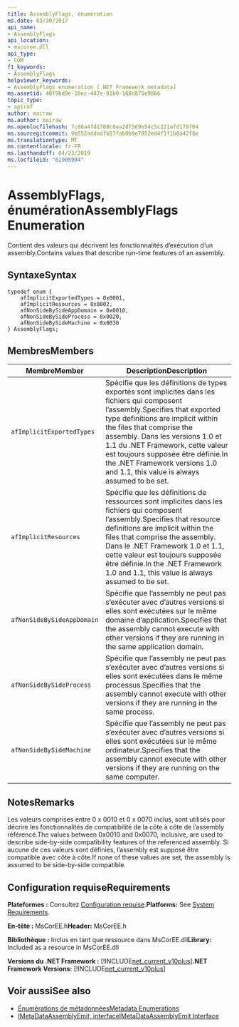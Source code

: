 ```yaml
---
title: AssemblyFlags, énumération
ms.date: 03/30/2017
api_name:
- AssemblyFlags
api_location:
- mscoree.dll
api_type:
- COM
f1_keywords:
- AssemblyFlags
helpviewer_keywords:
- AssemblyFlags enumeration [.NET Framework metadata]
ms.assetid: 40f9bd9e-16ec-447e-81b0-168c875e9866
topic_type:
- apiref
author: mairaw
ms.author: mairaw
ms.openlocfilehash: 7c86a4fd2788c8ea2df5d9e54c5c221afd179704
ms.sourcegitcommit: 9b552addadfb57fab0b9e7852ed4f1f1b8a42f8e
ms.translationtype: MT
ms.contentlocale: fr-FR
ms.lasthandoff: 04/23/2019
ms.locfileid: "61905994"
---
```

# <a name="assemblyflags-enumeration"></a><span data-ttu-id="4d491-102">AssemblyFlags, énumération</span><span class="sxs-lookup"><span data-stu-id="4d491-102">AssemblyFlags Enumeration</span></span>
<span data-ttu-id="4d491-103">Contient des valeurs qui décrivent les fonctionnalités d’exécution d’un assembly.</span><span class="sxs-lookup"><span data-stu-id="4d491-103">Contains values that describe run-time features of an assembly.</span></span>  
  
## <a name="syntax"></a><span data-ttu-id="4d491-104">Syntaxe</span><span class="sxs-lookup"><span data-stu-id="4d491-104">Syntax</span></span>  
  
```  
typedef enum {  
    afImplicitExportedTypes = 0x0001,  
    afImplicitResources = 0x0002,  
    afNonSideBySideAppDomain = 0x0010,  
    afNonSideBySideProcess = 0x0020,  
    afNonSideBySideMachine = 0x0030  
} AssemblyFlags;  
```  
  
## <a name="members"></a><span data-ttu-id="4d491-105">Membres</span><span class="sxs-lookup"><span data-stu-id="4d491-105">Members</span></span>  
  
|<span data-ttu-id="4d491-106">Membre</span><span class="sxs-lookup"><span data-stu-id="4d491-106">Member</span></span>|<span data-ttu-id="4d491-107">Description</span><span class="sxs-lookup"><span data-stu-id="4d491-107">Description</span></span>|  
|------------|-----------------|  
|`afImplicitExportedTypes`|<span data-ttu-id="4d491-108">Spécifie que les définitions de types exportés sont implicites dans les fichiers qui composent l’assembly.</span><span class="sxs-lookup"><span data-stu-id="4d491-108">Specifies that exported type definitions are implicit within the files that comprise the assembly.</span></span> <span data-ttu-id="4d491-109">Dans les versions 1.0 et 1.1 du .NET Framework, cette valeur est toujours supposée être définie.</span><span class="sxs-lookup"><span data-stu-id="4d491-109">In the .NET Framework versions 1.0 and 1.1, this value is always assumed to be set.</span></span>|  
|`afImplicitResources`|<span data-ttu-id="4d491-110">Spécifie que les définitions de ressources sont implicites dans les fichiers qui composent l’assembly.</span><span class="sxs-lookup"><span data-stu-id="4d491-110">Specifies that resource definitions are implicit within the files that comprise the assembly.</span></span> <span data-ttu-id="4d491-111">Dans le .NET Framework 1.0 et 1.1, cette valeur est toujours supposée être définie.</span><span class="sxs-lookup"><span data-stu-id="4d491-111">In the .NET Framework 1.0 and 1.1, this value is always assumed to be set.</span></span>|  
|`afNonSideBySideAppDomain`|<span data-ttu-id="4d491-112">Spécifie que l’assembly ne peut pas s’exécuter avec d’autres versions si elles sont exécutées sur le même domaine d’application.</span><span class="sxs-lookup"><span data-stu-id="4d491-112">Specifies that the assembly cannot execute with other versions if they are running in the same application domain.</span></span>|  
|`afNonSideBySideProcess`|<span data-ttu-id="4d491-113">Spécifie que l’assembly ne peut pas s’exécuter avec d’autres versions si elles sont exécutées dans le même processus.</span><span class="sxs-lookup"><span data-stu-id="4d491-113">Specifies that the assembly cannot execute with other versions if they are running in the same process.</span></span>|  
|`afNonSideBySideMachine`|<span data-ttu-id="4d491-114">Spécifie que l’assembly ne peut pas s’exécuter avec d’autres versions si elles sont exécutées sur le même ordinateur.</span><span class="sxs-lookup"><span data-stu-id="4d491-114">Specifies that the assembly cannot execute with other versions if they are running on the same computer.</span></span>|  
  
## <a name="remarks"></a><span data-ttu-id="4d491-115">Notes</span><span class="sxs-lookup"><span data-stu-id="4d491-115">Remarks</span></span>  
 <span data-ttu-id="4d491-116">Les valeurs comprises entre 0 x 0010 et 0 x 0070 inclus, sont utilisés pour décrire les fonctionnalités de compatibilité de la côte à côte de l’assembly référencé.</span><span class="sxs-lookup"><span data-stu-id="4d491-116">The values between 0x0010 and 0x0070, inclusive, are used to describe side-by-side compatibility features of the referenced assembly.</span></span> <span data-ttu-id="4d491-117">Si aucune de ces valeurs sont définies, l’assembly est supposé être compatible avec côte à côte.</span><span class="sxs-lookup"><span data-stu-id="4d491-117">If none of these values are set, the assembly is assumed to be side-by-side compatible.</span></span>  
  
## <a name="requirements"></a><span data-ttu-id="4d491-118">Configuration requise</span><span class="sxs-lookup"><span data-stu-id="4d491-118">Requirements</span></span>  
 <span data-ttu-id="4d491-119">**Plateformes :** Consultez [Configuration requise](../../../../docs/framework/get-started/system-requirements.md).</span><span class="sxs-lookup"><span data-stu-id="4d491-119">**Platforms:** See [System Requirements](../../../../docs/framework/get-started/system-requirements.md).</span></span>  
  
 <span data-ttu-id="4d491-120">**En-tête :** MsCorEE.h</span><span class="sxs-lookup"><span data-stu-id="4d491-120">**Header:** MsCorEE.h</span></span>  
  
 <span data-ttu-id="4d491-121">**Bibliothèque :** Inclus en tant que ressource dans MsCorEE.dll</span><span class="sxs-lookup"><span data-stu-id="4d491-121">**Library:** Included as a resource in MsCorEE.dll</span></span>  
  
 <span data-ttu-id="4d491-122">**Versions du .NET Framework :** [!INCLUDE[net_current_v10plus](../../../../includes/net-current-v10plus-md.md)]</span><span class="sxs-lookup"><span data-stu-id="4d491-122">**.NET Framework Versions:** [!INCLUDE[net_current_v10plus](../../../../includes/net-current-v10plus-md.md)]</span></span>  
  
## <a name="see-also"></a><span data-ttu-id="4d491-123">Voir aussi</span><span class="sxs-lookup"><span data-stu-id="4d491-123">See also</span></span>

- [<span data-ttu-id="4d491-124">Énumérations de métadonnées</span><span class="sxs-lookup"><span data-stu-id="4d491-124">Metadata Enumerations</span></span>](../../../../docs/framework/unmanaged-api/metadata/metadata-enumerations.md)
- [<span data-ttu-id="4d491-125">IMetaDataAssemblyEmit, interface</span><span class="sxs-lookup"><span data-stu-id="4d491-125">IMetaDataAssemblyEmit Interface</span></span>](../../../../docs/framework/unmanaged-api/metadata/imetadataassemblyemit-interface.md)
